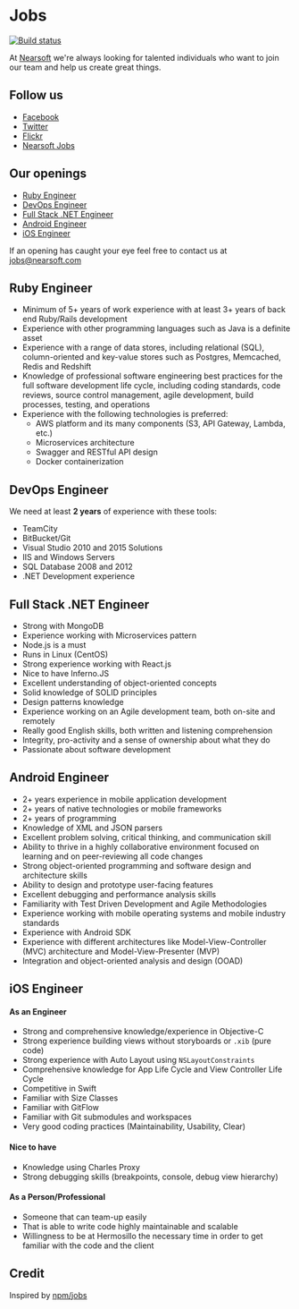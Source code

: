 # Jobs

[![Build status](https://img.shields.io/travis/Nearsoft/jobs.svg)](https://travis-ci.org/Nearsoft/jobs)

At [Nearsoft](http://nearsoft.com) we're always looking for talented individuals who want to join our team and help us create great things.

## Follow us

* [Facebook](https://www.facebook.com/NearsoftInc)
* [Twitter](https://twitter.com/nearsoft)
* [Flickr](https://www.flickr.com/photos/nearsoft)
* [Nearsoft Jobs](http://nearsoftjobs.com)

## Our openings

* [Ruby Engineer](#ruby-engineer)
* [DevOps Engineer](#devops-engineer)
* [Full Stack .NET Engineer](#full-stack-net-engineer)
* [Android Engineer](#android-engineer)
* [iOS Engineer](#ios-engineer)

If an opening has caught your eye feel free to contact us at [jobs@nearsoft.com](mailto:jobs@nearsoft.com)

## Ruby Engineer

* Minimum of 5+ years of work experience with at least 3+ years of back end Ruby/Rails development
* Experience with other programming languages such as Java is a definite asset
* Experience with a range of data stores, including relational (SQL), column-oriented and key-value stores such as Postgres, Memcached, Redis and Redshift
* Knowledge of professional software engineering best practices for the full software development life cycle, including coding standards, code reviews, source control management, agile development, build processes, testing, and operations
* Experience with the following technologies is preferred:
    * AWS platform and its many components (S3, API Gateway, Lambda, etc.)
    * Microservices architecture
    * Swagger and RESTful API design
    * Docker containerization

## DevOps Engineer

We need at least **2 years** of experience with these tools:

* TeamCity
* BitBucket/Git
* Visual Studio 2010 and 2015 Solutions
* IIS and Windows Servers
* SQL Database 2008 and 2012
* .NET Development experience

## Full Stack .NET Engineer

* Strong with MongoDB
* Experience working with Microservices pattern
* Node.js is a must
* Runs in Linux (CentOS)
* Strong experience working with React.js
* Nice to have Inferno.JS
* Excellent understanding of object-oriented concepts
* Solid knowledge of SOLID principles
* Design patterns knowledge
* Experience working on an Agile development team, both on-site and remotely
* Really good English skills, both written and listening comprehension
* Integrity, pro-activity and a sense of ownership about what they do
* Passionate about software development

## Android Engineer

* 2+ years experience in mobile application development
* 2+ years of native technologies or mobile frameworks
* 2+ years of programming
* Knowledge of XML and JSON parsers
* Excellent problem solving, critical thinking, and communication skill
* Ability to thrive in a highly collaborative environment focused on learning and on peer-reviewing all code changes
* Strong object-oriented programming and software design and architecture skills
* Ability to design and prototype user-facing features
* Excellent debugging and performance analysis skills
* Familiarity with Test Driven Development and Agile Methodologies
* Experience working with mobile operating systems and mobile industry standards
* Experience with Android SDK
* Experience with different architectures like Model-View-Controller (MVC) architecture and Model-View-Presenter (MVP)
* Integration and object-oriented analysis and design (OOAD)

## iOS Engineer

#### As an Engineer

* Strong and comprehensive knowledge/experience in Objective-C
* Strong experience building views without storyboards or `.xib` (pure code)
* Strong experience with Auto Layout using `NSLayoutConstraints`
* Comprehensive knowledge for App Life Cycle and View Controller Life Cycle
* Competitive in Swift
* Familiar with Size Classes
* Familiar with GitFlow
* Familiar with Git submodules and workspaces
* Very good coding practices (Maintainability, Usability, Clear)

#### Nice to have

* Knowledge using Charles Proxy
* Strong debugging skills (breakpoints, console, debug view hierarchy)

#### As a Person/Professional

* Someone that can team-up easily
* That is able to write code highly maintainable and scalable
* Willingness to be at Hermosillo the necessary time in order to get familiar with the code and the client

## Credit

Inspired by [npm/jobs](https://github.com/npm/jobs)
